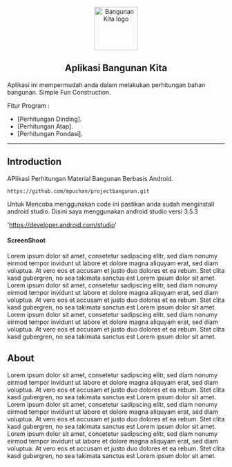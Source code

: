 <p align="center"><a href="https://techedusite.blogspot.com" target="_blank" rel="noopener noreferrer"><img width="100" src="https://1.bp.blogspot.com/-HqWPBkUAHWY/XuEG6D4qnyI/AAAAAAAAAkY/zBVNdXiUn5kO5ijFoZkiUWyLgQp3kpmHQCLcBGAsYHQ/s1600/iconapl.png" alt="Bangunan Kita logo"></a></p>


<h2 align="center">Aplikasi Bangunan Kita</h2>

Aplikasi ini mempermudah anda dalam melakukan perhitungan bahan bangunan. Simple Fun Construction.

Fitur Program :

- [Perhitungan Dinding].
- [Perhitungan Atap].
- [Perhitungan Pondasi].

---

## Introduction

APlikasi Perhitungan Material Bangunan Berbasis Android.

`https://github.com/mpuchan/projectbangunan.git`

Untuk Mencoba menggunakan code ini pastikan anda sudah menginstall android studio. Disini saya menggunakan android studio versi 3.5.3

'https://developer.android.com/studio'


#### ScreenShoot
Lorem ipsum dolor sit amet, consetetur sadipscing elitr, sed diam nonumy eirmod tempor invidunt ut labore et dolore magna aliquyam erat, sed diam voluptua. At vero eos et accusam et justo duo dolores et ea rebum. Stet clita kasd gubergren, no sea takimata sanctus est Lorem ipsum dolor sit amet. Lorem ipsum dolor sit amet, consetetur sadipscing elitr,  sed diam nonumy eirmod tempor invidunt ut labore et dolore magna aliquyam erat, sed diam voluptua. At vero eos et accusam et justo duo dolores et ea rebum. Stet clita kasd gubergren, no sea takimata sanctus est Lorem ipsum dolor sit amet. Lorem ipsum dolor sit amet, consetetur sadipscing elitr,  sed diam nonumy eirmod tempor invidunt ut labore et dolore magna aliquyam erat, sed diam voluptua. At vero eos et accusam et justo duo dolores et ea rebum. Stet clita kasd gubergren, no sea takimata sanctus est Lorem ipsum dolor sit amet.


## About
Lorem ipsum dolor sit amet, consetetur sadipscing elitr, sed diam nonumy eirmod tempor invidunt ut labore et dolore magna aliquyam erat, sed diam voluptua. At vero eos et accusam et justo duo dolores et ea rebum. Stet clita kasd gubergren, no sea takimata sanctus est Lorem ipsum dolor sit amet. Lorem ipsum dolor sit amet, consetetur sadipscing elitr,  sed diam nonumy eirmod tempor invidunt ut labore et dolore magna aliquyam erat, sed diam voluptua. At vero eos et accusam et justo duo dolores et ea rebum. Stet clita kasd gubergren, no sea takimata sanctus est Lorem ipsum dolor sit amet. Lorem ipsum dolor sit amet, consetetur sadipscing elitr,  sed diam nonumy eirmod tempor invidunt ut labore et dolore magna aliquyam erat, sed diam voluptua. At vero eos et accusam et justo duo dolores et ea rebum. Stet clita kasd gubergren, no sea takimata sanctus est Lorem ipsum dolor sit amet.
